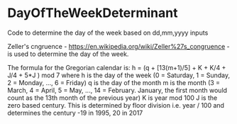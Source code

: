 # DayOfTheWeekDeterminant
Code to determine the day of the week based on dd,mm,yyyy inputs

Zeller's cngruence - https://en.wikipedia.org/wiki/Zeller%27s_congruence - is used to determine the day of the week.

The formula for the Gregorian calendar is:
h = (q + [13(m+1)/5] + K + K/4 + J/4 + 5*J ) mod 7
where
h is the day of the week (0 = Saturday, 1 = Sunday, 2 = Monday, ..., 6 = Friday)
q is the day of the month
m is the month (3 = March, 4 = April, 5 = May, ..., 14 = February. January, the first month would count as the 13th month of the previous year)
K is year mod 100
J is the zero based century. This is determined by floor division i.e. year / 100 and determines the century -19 in 1995, 20 in 2017

